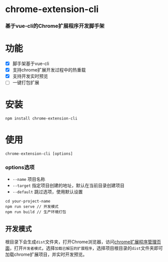 # chrome-extension-cli

### 基于vue-cli的Chrome扩展程序开发脚手架

# 功能

- [x] 脚手架基于vue-cli
- [x] 支持chrome扩展开发过程中的热重载
- [x] 支持开发实时预览
- [ ] 一键打包扩展

# 安装

``` shell
npm install chrome-extension-cli
```
# 使用

``` shell
chrome-extension-cli [options]
```

### options选项
- `--name` 项目名称
- `--target` 指定项目创建的地址，默认在当前目录创建项目
- `--default` 跳过选项，使用默认设置

```shell
cd your-project-name
npm run serve // 开发模式
npm run build // 生产环境打包
```
## 开发模式

根目录下会生成`dist`文件夹，打开Chrome浏览器，访问[chrome扩展程序管理页面](chrome://extensions/)，打开`开发者模式`，选择`加载已解压的扩展程序`，选择项目根目录的`dist`文件夹即可加载chrome扩展项目，并实时开发预览。

